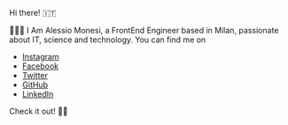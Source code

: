 
Hi there! 🇮🇹

👨🏻‍💻 I Am Alessio Monesi, a FrontEnd Engineer based in Milan, passionate about IT, science and technology.
You can find me on
<ul>
  <li><a href="https://www.instagram.com/alemone34">Instagram</a></li>
  <li><a href="https://www.facebook.com/alessio.monesi.7">Facebook</a></li>
  <li><a href="https://twitter.com/AlessioMonesi">Twitter</a></li>
  <li><a href="https://www.github.com/monesialessio">GitHub</a></li>
  <li><a href="https://www.linkedin.com/in/alessiomonesi1992">LinkedIn</a></li>
</ul>

Check it out! ✌🏻
